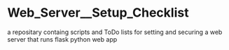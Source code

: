 # Web_Server__Setup_Checklist
a repositary containg scripts and ToDo lists for setting and securing a web server that runs flask python web app
